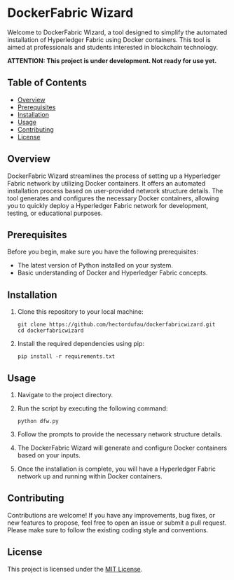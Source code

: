 # DockerFabric Wizard

Welcome to DockerFabric Wizard, a tool designed to simplify the automated installation of Hyperledger Fabric using Docker containers. This tool is aimed at professionals and students interested in blockchain technology.

**ATTENTION: This project is under development. Not ready for use yet.**

## Table of Contents

- [Overview](#overview)
- [Prerequisites](#prerequisites)
- [Installation](#installation)
- [Usage](#usage)
- [Contributing](#contributing)
- [License](#license)

## Overview

DockerFabric Wizard streamlines the process of setting up a Hyperledger Fabric network by utilizing Docker containers. It offers an automated installation process based on user-provided network structure details. The tool generates and configures the necessary Docker containers, allowing you to quickly deploy a Hyperledger Fabric network for development, testing, or educational purposes.

## Prerequisites

Before you begin, make sure you have the following prerequisites:

- The latest version of Python installed on your system.
- Basic understanding of Docker and Hyperledger Fabric concepts.

## Installation

1. Clone this repository to your local machine:

   ```
   git clone https://github.com/hectordufau/dockerfabricwizard.git
   cd dockerfabricwizard
   ```

2. Install the required dependencies using pip:

   ```
   pip install -r requirements.txt
   ```

## Usage

1. Navigate to the project directory.

2. Run the script by executing the following command:

   ```
   python dfw.py
   ```

3. Follow the prompts to provide the necessary network structure details.

4. The DockerFabric Wizard will generate and configure Docker containers based on your inputs.

5. Once the installation is complete, you will have a Hyperledger Fabric network up and running within Docker containers.

## Contributing

Contributions are welcome! If you have any improvements, bug fixes, or new features to propose, feel free to open an issue or submit a pull request. Please make sure to follow the existing coding style and conventions.

## License

This project is licensed under the [MIT License](https://chat.openai.com/LICENSE).

